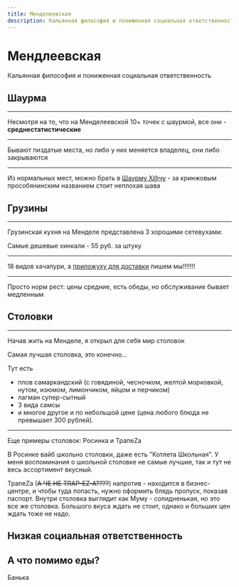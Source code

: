 ```yaml
---
title: Менделеевская 
description: Кальянная философия и пониженная социальная ответственность
---
```


<img-bg src="/images/food/mendel/mendel.png" alt="Мендеевская" :opacity="0.5">
  <div class="py-5 md:py-14">
    <h1>Мендлеевская</h1>
    <p class="text-center text-gray-500">Кальянная философия и пониженная социальная ответственность</p>
  </div>
</img-bg>

<!-- region: Shawarma -->

<div class="h-4"></div>


<div class="card">

<h2 class="text-center">Шаурма</h2>

---

<div class="flex items-center space-x-2">

<div>

Несмотря на то, что на Менделеевской 10+ точек с шаурмой, все они - **среднестатистические**

</div>

<img-inline-block src="/images/food/mendel/average-shawarma-fan.png" alt="Типичный отзыв о шаве" :show-caption="true" ></img-inline-block>

</div>

---

<div class="flex space-x-2 items-start">

<div>
  <p>Бывают пиздатые места, но либо у них меняется владелец, они либо закрываются </p>
  <img-inline-block src="/images/food/mendel/closed-shawarma.png" alt="Вот тут топ-шава была, но увы" :show-caption="true" ></img-inline-block>
</div>

<img-inline-block src="/images/food/mendel/gastronomic-crime.png" alt="Гастрономическое преступление" :show-caption="true" ></img-inline-block>

</div>

---

Из нормальных мест, можно брать в [Шаурму Х@чу](https://depomoscow.ru/corners/shaurmu-h-chu/) - за кринжовым
прособянинским названием стоит неплохая шава

<img-swiper >
  <img-block src="/images/food/mendel/sobyanins-shava.png" alt="Дневник Хача и Собянин"  ></img-block>
</img-swiper>


</div>

<!-- endregion -->

<div class="h-4"></div>

<!-- region: Грузины -->


<div class="card">

<h2 class="text-center">Грузины</h2>

---

Грузинская кухня на Менделе представлена 3 хорошими сетевухами:

<div class="flex flex-col space-y-4">

<img-inline-block class="max-w-xs"  src="/images/food/mendel/chito-ra.png" alt="Чито-Ра" ></img-inline-block>

Самые дешевые хинкали - 55 руб. за штуку

---

<img-inline-block class="max-w-xs" src="/images/food/mendel/batoni.png" alt="Батони"></img-inline-block>

18 видов хачапури, а [приложуху для доставки](https://play.google.com/store/apps/details?id=com.rubeacon.batoni) пишем мы!!!!!!!

---

<img-inline-block class="max-w-xs" src="/images/food/mendel/jonjoly.jpg" alt="Джонджоли" ></img-inline-block>

Просто норм рест: цены средние, есть обеды, но обслуживание бывает медленным

</div>




</div>

<!-- endregion -->

<div class="h-4"></div>


<!-- region: Stolovki -->


<div class="card">

<h2 class="text-center">Столовки</h2>

---

Начав жить на Менделе, я открыл для себя мир столовок

Самая лучшая столовка, это конечно...

<img-swiper>
<img-block src="/images/food/mendel/inter.png" alt="Интер-кухня" :show-caption="false"></img-block>
</img-swiper>

Тут есть
- плов самаркандский (с говядиной, чесночком, желтой морковкой, нутом, изюмом, лимончиком, яйцом и перчиком)
- лагман супер-сытный
- 3 вида самсы
- и многое другое и по небольшой цене (цена любого блюда не превышает 300 рублей).

---

Еще примеры столовок: Росинка и ТрапеZа

<div class="flex space-x-2 items-start">

<img-inline-block class="pt-4"  src="/images/food/mendel/rosinka.png" alt="Росинка" ></img-inline-block>


В Росинке вайб школьно столовки, даже есть "Котлета Школьная".
У меня воспоминания о школьной столовке не самые лучшие, так и тут не весь ассортимент вкусный.

</div>

<div class="flex space-x-2 items-start">

ТрапеZа (~~А ЧЕ НЕ TRAP-EZ-A????~~) напротив - находится в бизнес-центре, и чтобы туда попасть, нужно оформить блядь пропуск, показав паспорт.
Внутри столовка выглядит как Муму - солидненькая, но это все же столовка.
Большого вкуса ждать не стоит, однако и больших цен ждать тоже не надо.


<img-inline-block class="pt-4" src="/images/food/mendel/trapeza.webp" alt="ТрапеZа" ></img-inline-block>


</div>





</div>

<!-- endregion -->


<div class="h-4"></div>


<!-- region: Low life -->


<div class="card">

<h2 class="text-center">Низкая социальная ответственность</h2>


</div>

<!-- endregion -->

<div class="h-4"></div>


<!-- region: Other -->


<div class="card">

<h2 class="text-center">А что помимо еды?</h2>


Банька

</div>

<!-- endregion -->
